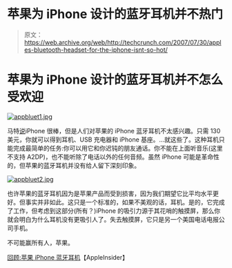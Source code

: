 # 苹果为 iPhone 设计的蓝牙耳机并不热门

> 原文：<https://web.archive.org/web/http://techcrunch.com/2007/07/30/apples-bluetooth-headset-for-the-iphone-isnt-so-hot/>

# 苹果为 iPhone 设计的蓝牙耳机并不怎么受欢迎

[![appbluet1.jpg](img/cb4165a060133c89f282127451f2ff1d.png)](https://web.archive.org/web/20130628192501/http://old.crunchgear.com/wp-content/uploads/appbluet1.jpg "appbluet1.jpg")

马特[说](https://web.archive.org/web/20130628192501/http://crunchgear.com/2007/07/03/my-weekend-with-iphone-it-kicks-ass-with-room-to-kick-more-later/)iPhone 很棒，但是人们对苹果的 iPhone 蓝牙耳机不太感兴趣。只需 130 美元，你就可以得到耳机、USB 充电器和 iPhone 基座。…就这些了。这种耳机只能完成最简单的任务:你可以用它和你迟钝的朋友通话。你不能在上面听音乐(这里不支持 A2DP)，也不能听除了电话以外的任何音频。虽然 iPhone 可能是革命性的，但苹果的蓝牙耳机并没有给人留下深刻印象。

[![appbluet2.jpg](img/f0304e1c43b66b8af04badc38489e1ca.png)](https://web.archive.org/web/20130628192501/http://old.crunchgear.com/wp-content/uploads/appbluet2.jpg "appbluet2.jpg")

也许苹果的蓝牙耳机因为是苹果产品而受到损害，因为我们期望它比平均水平更好。但事实并非如此。这只是一个标准的，如果不美观的话，耳机。是的，它完成了工作，但考虑到这部分(所有？)iPhone 的吸引力源于其花哨的触摸屏，那么你就会明白为什么耳机没有更吸引人了。失去触摸屏，它只是另一个美国电话电报公司手机。

不可能赢所有人，苹果。

[回顾:苹果 iPhone 蓝牙耳机](https://web.archive.org/web/20130628192501/http://www.appleinsider.com/articles/07/07/30/review_apple_iphone_bluetooth_headset.html)【AppleInsider】